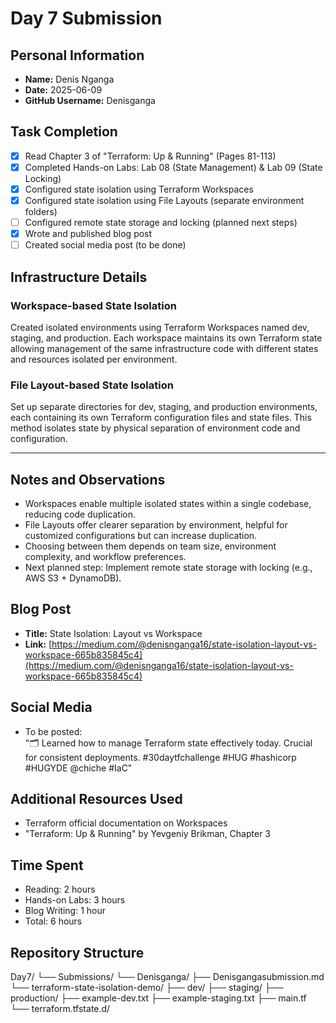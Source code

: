 # Day 7 Submission

## Personal Information
- **Name:** Denis Nganga
- **Date:** 2025-06-09
- **GitHub Username:** Denisganga

## Task Completion
- [x] Read Chapter 3 of "Terraform: Up & Running" (Pages 81-113)
- [x] Completed Hands-on Labs: Lab 08 (State Management) & Lab 09 (State Locking)
- [x] Configured state isolation using Terraform Workspaces
- [x] Configured state isolation using File Layouts (separate environment folders)
- [ ] Configured remote state storage and locking (planned next steps)
- [x] Wrote and published blog post
- [ ] Created social media post (to be done)

## Infrastructure Details

### Workspace-based State Isolation

Created isolated environments using Terraform Workspaces named dev, staging, and production. Each workspace maintains its own Terraform state allowing management of the same infrastructure code with different states and resources isolated per environment.

### File Layout-based State Isolation

Set up separate directories for dev, staging, and production environments, each containing its own Terraform configuration files and state files. This method isolates state by physical separation of environment code and configuration.

---

## Notes and Observations
- Workspaces enable multiple isolated states within a single codebase, reducing code duplication.
- File Layouts offer clearer separation by environment, helpful for customized configurations but can increase duplication.
- Choosing between them depends on team size, environment complexity, and workflow preferences.
- Next planned step: Implement remote state storage with locking (e.g., AWS S3 + DynamoDB).

## Blog Post

- **Title:** State Isolation: Layout vs Workspace  
- **Link:** [https://medium.com/@denisnganga16/state-isolation-layout-vs-workspace-665b835845c4](https://medium.com/@denisnganga16/state-isolation-layout-vs-workspace-665b835845c4)

## Social Media
- To be posted:  
  "🗂 Learned how to manage Terraform state effectively today. Crucial for consistent deployments. #30daytfchallenge #HUG #hashicorp #HUGYDE @chiche #IaC"

## Additional Resources Used
- Terraform official documentation on Workspaces
- "Terraform: Up & Running" by Yevgeniy Brikman, Chapter 3

## Time Spent
- Reading: 2 hours
- Hands-on Labs: 3 hours
- Blog Writing: 1 hour
- Total: 6 hours

## Repository Structure
Day7/
└── Submissions/
└── Denisganga/
├── Denisgangasubmission.md
└── terraform-state-isolation-demo/
├── dev/
├── staging/
├── production/
├── example-dev.txt
├── example-staging.txt
├── main.tf
└── terraform.tfstate.d/